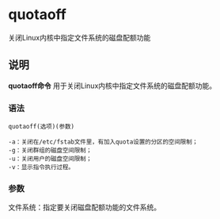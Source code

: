 quotaoff
===

关闭Linux内核中指定文件系统的磁盘配额功能

## 说明

**quotaoff命令** 用于关闭Linux内核中指定文件系统的磁盘配额功能。

### 语法  

```
quotaoff(选项)(参数)
```

  

```
-a：关闭在/etc/fstab文件里，有加入quota设置的分区的空间限制；
-g：关闭群组的磁盘空间限制；
-u：关闭用户的磁盘空间限制；
-v：显示指令执行过程。
```

### 参数  

文件系统：指定要关闭磁盘配额功能的文件系统。


